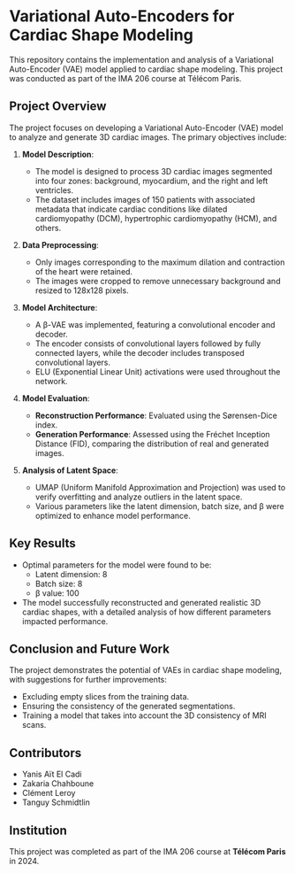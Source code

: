 # Variational Auto-Encoders for Cardiac Shape Modeling

This repository contains the implementation and analysis of a Variational Auto-Encoder (VAE) model applied to cardiac shape modeling. This project was conducted as part of the IMA 206 course at Télécom Paris.

## Project Overview

The project focuses on developing a Variational Auto-Encoder (VAE) model to analyze and generate 3D cardiac images. The primary objectives include:

1. **Model Description**: 
   - The model is designed to process 3D cardiac images segmented into four zones: background, myocardium, and the right and left ventricles.
   - The dataset includes images of 150 patients with associated metadata that indicate cardiac conditions like dilated cardiomyopathy (DCM), hypertrophic cardiomyopathy (HCM), and others.

2. **Data Preprocessing**: 
   - Only images corresponding to the maximum dilation and contraction of the heart were retained.
   - The images were cropped to remove unnecessary background and resized to 128x128 pixels.

3. **Model Architecture**:
   - A β-VAE was implemented, featuring a convolutional encoder and decoder.
   - The encoder consists of convolutional layers followed by fully connected layers, while the decoder includes transposed convolutional layers.
   - ELU (Exponential Linear Unit) activations were used throughout the network.

4. **Model Evaluation**:
   - **Reconstruction Performance**: Evaluated using the Sørensen-Dice index.
   - **Generation Performance**: Assessed using the Fréchet Inception Distance (FID), comparing the distribution of real and generated images.

5. **Analysis of Latent Space**:
   - UMAP (Uniform Manifold Approximation and Projection) was used to verify overfitting and analyze outliers in the latent space.
   - Various parameters like the latent dimension, batch size, and β were optimized to enhance model performance.

## Key Results

- Optimal parameters for the model were found to be:
  - Latent dimension: 8
  - Batch size: 8
  - β value: 100
- The model successfully reconstructed and generated realistic 3D cardiac shapes, with a detailed analysis of how different parameters impacted performance.

## Conclusion and Future Work

The project demonstrates the potential of VAEs in cardiac shape modeling, with suggestions for further improvements:
- Excluding empty slices from the training data.
- Ensuring the consistency of the generated segmentations.
- Training a model that takes into account the 3D consistency of MRI scans.

## Contributors

- Yanis Aït El Cadi
- Zakaria Chahboune
- Clément Leroy
- Tanguy Schmidtlin

## Institution

This project was completed as part of the IMA 206 course at **Télécom Paris** in 2024.
